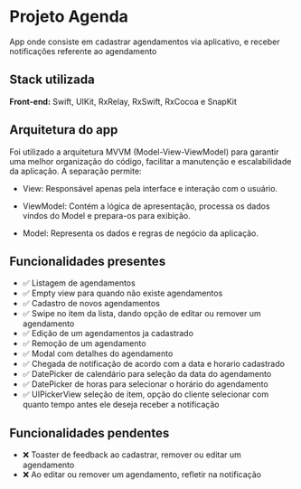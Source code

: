 
# Projeto Agenda

App onde consiste em cadastrar agendamentos via aplicativo, e receber notificações referente ao agendamento 

## Stack utilizada

**Front-end:** Swift, UIKit, RxRelay, RxSwift, RxCocoa e SnapKit

## Arquitetura do app

Foi utilizado a arquitetura MVVM (Model-View-ViewModel) para garantir uma melhor organização do código, facilitar a manutenção e escalabilidade da aplicação. A separação permite:

- View: Responsável apenas pela interface e interação com o usuário.

- ViewModel: Contém a lógica de apresentação, processa os dados vindos do Model e prepara-os para exibição.

- Model: Representa os dados e regras de negócio da aplicação.


## Funcionalidades presentes

- ✅ Listagem de agendamentos
- ✅ Empty view para quando não existe agendamentos
- ✅ Cadastro de novos agendamentos
- ✅ Swipe no item da lista, dando opção de editar ou remover um agendamento
- ✅ Edição de um agendamentos ja cadastrado 
- ✅ Remoção de um agendamento
- ✅ Modal com detalhes do agendamento
- ✅ Chegada de notificação de acordo com a data e horario cadastrado
- ✅ DatePicker de calendário para seleção da data do agendamento
- ✅ DatePicker de horas para selecionar o horário do agendamento
- ✅ UIPickerView seleção de item, opção do cliente selecionar com quanto tempo antes ele deseja receber a notificação


## Funcionalidades pendentes 

- ❌ Toaster de feedback ao cadastrar, remover ou editar um agendamento
- ❌ Ao editar ou remover um agendamento, refletir na notificação


